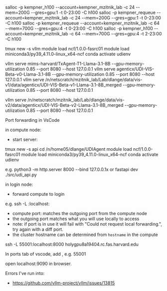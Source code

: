 
salloc -p kempner_h100 --account=kempner_mzitnik_lab -c 24 --mem=200G --gres=gpu:1 -t 0-23:00 -C h100
salloc -p kempner_requeue --account=kempner_mzitnik_lab -c 24 --mem=200G --gres=gpu:1 -t 0-23:00 -C h100
salloc -p kempner_requeue --account=kempner_mzitnik_lab -c 64 --mem=700G --gres=gpu:4 -t 0-23:00 -C h100
salloc -p kempner_h100 --account=kempner_mzitnik_lab -c 64 --mem=700G --gres=gpu:4 -t 2-23:00 -C h100


tmux new -s vllm
module load ncf/1.0.0-fasrc01
module load miniconda3/py39_4.11.0-linux_x64-ncf
conda activate udienv

vllm serve mims-harvard/TxAgent-T1-Llama-3.1-8B --gpu-memory-utilization 0.85 --port 8080 --host 127.0.0.1
vllm serve agenticx/UDI-VIS-Beta-v0-Llama-3.1-8B --gpu-memory-utilization 0.85 --port 8080 --host 127.0.0.1
vllm serve /n/netscratch/mzitnik_lab/Lab/dlange/data/vis-v1/data/agenticx/UDI-VIS-Beta-v1-Llama-3.1-8B_merged --gpu-memory-utilization 0.85 --port 8080 --host 127.0.0.1

vllm serve /n/netscratch/mzitnik_lab/Lab/dlange/data/vis-v2/data/agenticx/UDI-VIS-Beta-v2-Llama-3.1-8B_merged --gpu-memory-utilization 0.85 --port 8080 --host 127.0.0.1



Port forwarding in VsCode

in compute node:
- start server:

tmux new -s api
cd /n/home05/dlange/UDIAgent
module load ncf/1.0.0-fasrc01
module load miniconda3/py39_4.11.0-linux_x64-ncf
conda activate udienv

e.g. python3 -m http.server 8000 --bind 127.0.0.1x
or fastapi dev ./src/udi_api.py

in login node:
- forward compute to login

e.g. ssh -L <outgoing port>:localhost:<compute port> <cluster hostname>
- compute port: matches the outgoing port from the compute node
- the outgoing port matches what you will use locally to access
- note: if port is in use it will fail with "Could not request local forwarding.", try again with a diff port.
- the cluster hostname can be determined from `hostname` in the compute

ssh -L 55001:localhost:8000 holygpu8a19404.rc.fas.harvard.edu

In ports tab of vscode, add <outgoing port>, e.g. 55001

open localhost:9090 in browser.


Errors I've run into:
- https://github.com/vllm-project/vllm/issues/13815
